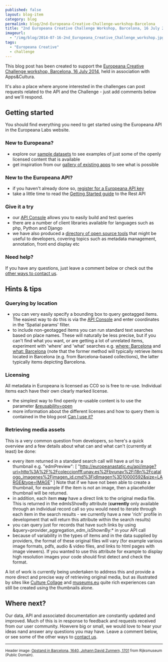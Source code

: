 ```yaml
---
published: false
layout: blog-item
category: blog
permalink: blog/2nd-Europeana-Creative-Challenge-workshop-Barcelona
title: "2nd Europeana Creative Challenge Workshop, Barcelona, 16 July 2014"
imageurl: 
  - "/img/blog/2014-07-16-2nd_Europeana_Creative_Challenge_workshop.jpg"
tags: 
  - "Europeana Creative"
  - challenge
---
```


This blog post has been created to support the [Europeana Creative Challenge workshop, Barcelona, 16 July 2014](/events/2nd-Europeana-Creative-Challenge-workshop-Barcelona/), held in association with Apps&Cultura.

It's also a place where anyone interested in the challenges can post requests related to the API and the Challenge - just add comments below and we'll respond.

## Getting started
You should find everything you need to get started using the Europeana API in the Europeana Labs website.

### New to Europeana?
- explore our [sample datasets](/data) to see examples of just some of the openly licensed content that is available
- get inspiration from our [gallery of existing apps](/apps) to see what is possible

### New to the Europeana API?
- if you haven't already done so, [register for a Europeana API key](/api/registration/)
- take a little time to read the [Getting Started guide](/api/introduction/) to the Rest API 

### Give it a try
- our [API Console](/api/console/) allows you to easily build and test queries
- there are a number of client libraries available for languages such as php, Python and Django
- we have also produced a [directory of open source tools](/apps/#tag=open-source-tools) that might be useful to developers, covering topics such as metadata management, annotation, front end display etc

### Need help?

If you have any questions, just leave a comment below or check out the [other ways to contact us](/support/contact/).

## Hints & tips

### Querying by location

- you can very easily specify a bounding box to query geotagged items. The easiest way to do this is via the [API Console](/api/console/) and enter coordinates in the 'Spatial params' filter.
- to include non-geotagged items you can run standard text searches based on place names. These will naturally be less precise, but if you can't find what you want, or are getting a lot of unrelated items, experiment with 'where' and 'what' searches e.g. [where: Barcelona](http://labs.europeana.eu/api/console/?function=search&query=where:barcelona&start=1&rows=24) and [what: Barcelona](http://labs.europeana.eu/api/console/?function=search&query=what:barcelona&start=1&rows=24) (note that the former method will typically retrieve items located in Barcelona (e.g. from Barcelona-based collections), the latter typically items depicting Barcelona.

### Licensing

All metadata in Europeana is licensed as CC0 so is free to re-use. Individual items each have their own clearly marked license. 
- the simplest way to find openly re-usable content is to use the parameter [&reusability=open](http://labs.europeana.eu/api/console/?function=search&query=Barcelona&start=1&rows=24&profile=minimal&reusability=open)
- more information about the different licenses and how to query them is contained in the blog post [Can I use it?](/blog/can-i-use-it/)

### Retrieving media assets
This is a very common question from developers, so here's a quick overview and a few details about what can and what can't (currently at least) be done:
- every item returned in a standard search call will have a url to a thumbnail e.g. "edmPreview": [ "http://europeanastatic.eu/api/image?uri=http%3A%2F%2Fcoleccionfff.unav.es%2Fbvunav%2Fi18n%2Fcatalogo_imagenes%2Fimagen_id.cmd%3FidImagen%3D10000592&size=LARGE&type=IMAGE" ]
Note that if we have not been able to create a thumbnail, for example if the item is not an image, then a placeholder thumbnail will be returned.
- in addition, each item **may** have a direct link to the original media file. This is returned in the edmIsShowBy attribute (**currently** only available through an individual record call so you would need to iterate through each item in the search results - we currently have a new 'rich' profile in development that will return this attribute within the search results)
- you can query just for records that have such links by using &query=provider_aggregation_edm_isShownBy:\* in your API call
- because of variability in the types of items and in the data supplied by providers, the format of these original files will vary (for example various image formats, pdfs, audio & video files, and links to html pages with image viewers). If you wanted to use this attribute for example to display high resolution images your code should first detect and check the format.
 
A lot of work is currently being undertaken to address this and provide a more direct and precise way of retrieving original media, but as illustrated by sites like [Culture Collage](http://www.zenlan.com/collage/europeana/#barcelona) and [museums.eu](http://museums.eu/museum/details/16007/the-british-library) quite rich experiences can still be created using the thumbnails alone.


## Where next?

Our data, API and associated documentation are constantly updated and improved. Much of this is in response to feedback and requests received from our user community. Howvere big or small, we would love to hear your ideas nand answer any questions you may have. Leave a comment below, or see some of the other ways to [contact us](/support/contact). 


---

<small>Header image: [Opstand in Barcelona, 1640, Johann David Zunnern, 1701](http://europeana.eu/portal/record/90402/RP_P_1896_A_19368_1959.html?start=8&query=barcelona&startPage=1&qf=TYPE%3AIMAGE&qf=REUSABILITY%3Aopen&qf=provider_aggregation_edm_isShownBy%3A*&qf=PROVIDER%3ARijksmuseum&rows=24) from Rijksmuseum (Public Domain).</small>
